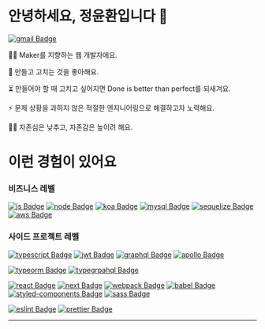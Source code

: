 # 안녕하세요, 정윤환입니다 👋

[![gmail Badge](https://img.shields.io/badge/Gmail-D14836?style=flat-square&logo=gmail&logoColor=white&link=mailto:jimmy53120488@gmail.com)](mailto:jimmy53120488@gmail.com)

👨‍💻 Maker를 지향하는 웹 개발자에요.

🔧 만들고 고치는 것을 좋아해요.

⏳ 만들어야 할 때 고치고 싶어지면 Done is better than perfect를 되새겨요.

⚡ 문제 상황을 과하지 않은 적절한 엔지니어링으로 해결하고자 노력해요.

🧘‍♂️ 자존심은 낮추고, 자존감은 높이려 해요.


# 이런 경험이 있어요

### 비즈니스 레벨
[![js Badge](https://img.shields.io/badge/Javascript-F7DF1E?style=flat-square&logo=javascript&logoColor=black)]()
[![node Badge](https://img.shields.io/badge/Node.js-339933?style=flat-square&logo=node.js&logoColor=white)]()
[![koa Badge](https://img.shields.io/badge/Koa-33333D?style=flat-square)]()
[![mysql Badge](https://img.shields.io/badge/MySQL-4479A1?style=flat-square&logo=mysql&logoColor=white)]()
[![sequelize Badge](https://img.shields.io/badge/Sequelize-03AFEF?style=flat-square)]()
[![aws Badge](https://img.shields.io/badge/AWS-232F3E?style=flat-square&logo=amazon-aws&logoColor=white)]()

### 사이드 프로젝트 레벨
[![typescript Badge](https://img.shields.io/badge/Typescript-007ACC?style=flat-square&logo=typescript&logoColor=white)]()
[![jwt Badge](https://img.shields.io/badge/JWT-000000?style=flat-square&logo=json-web-tokens&logoColor=white)]()
[![graphql Badge](https://img.shields.io/badge/GraphQL-E10098?style=flat-square&logo=graphql&logoColor=white)]()
[![apollo Badge](https://img.shields.io/badge/Apollo-311C87?style=flat-square&logo=apollo-graphql&logoColor=white)]()

[![typeorm Badge](https://img.shields.io/badge/TypeORM-E83524?style=flat-square)]()
[![typegrpahql Badge](https://img.shields.io/badge/TypeGraphQL-2F7AAB?style=flat-square)]()

[![react Badge](https://img.shields.io/badge/React-61DAFB?style=flat-square&logo=react&logoColor=black)]()
[![next Badge](https://img.shields.io/badge/Next.js-lightgray?style=flat-square&logo=next.js&logoColor=black)]()
[![webpack Badge](https://img.shields.io/badge/Webpack-8DD6F9?style=flat-square&logo=webpack&logoColor=black)]()
[![babel Badge](https://img.shields.io/badge/Babel-F9DC3E?style=flat-square&logo=babel&logoColor=black)]()
[![styled-components Badge](https://img.shields.io/badge/StyledComponents-DB7093?style=flat-square&logo=styled-components&logoColor=white)]()
[![sass Badge](https://img.shields.io/badge/Sass-CC6699?style=flat-square&logo=sass&logoColor=white)]()

[![eslint Badge](https://img.shields.io/badge/ESLint-4B32C3?style=flat-square&logo=eslint&logoColor=white)]()
[![prettier Badge](https://img.shields.io/badge/Prettier-F7B93E?style=flat-square&logo=prettier&logoColor=white)]()

---
